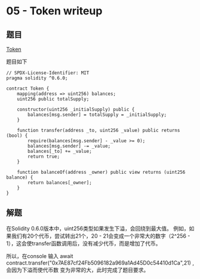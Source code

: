 # 05 - Token writeup

## 题目
[Token](https://ethernaut.openzeppelin.com)

题目如下
```
// SPDX-License-Identifier: MIT
pragma solidity ^0.6.0;

contract Token {
    mapping(address => uint256) balances;
    uint256 public totalSupply;

    constructor(uint256 _initialSupply) public {
        balances[msg.sender] = totalSupply = _initialSupply;
    }

    function transfer(address _to, uint256 _value) public returns (bool) {
        require(balances[msg.sender] - _value >= 0);
        balances[msg.sender] -= _value;
        balances[_to] += _value;
        return true;
    }

    function balanceOf(address _owner) public view returns (uint256 balance) {
        return balances[_owner];
    }
}
```

## 解题
在Solidity 0.6.0版本中，uint256类型如果发生下溢，会回绕到最大值。
例如，如果我们有20个代币，尝试转出21个，20 - 21会变成一个非常大的数字（2^256 - 1），这会使transfer函数调用后，没有减少代币，而是增加了代币。

所以，在console 输入 await contract.transfer("0x7AE87cf24Fb5096182a969a1Ad45D0c54410d1Ca",21) , 会因为下溢而使代币数
变为非常的大，此时完成了题目要求。
